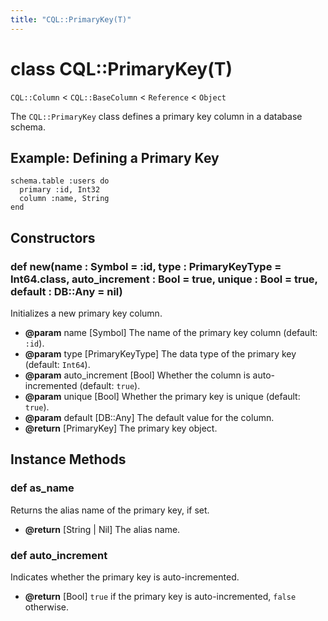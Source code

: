 ```yaml
---
title: "CQL::PrimaryKey(T)"
---
```


# class CQL::PrimaryKey(T)

`CQL::Column` < `CQL::BaseColumn` < `Reference` < `Object`

The `CQL::PrimaryKey` class defines a primary key column in a database schema.

## Example: Defining a Primary Key

```crystal
schema.table :users do
  primary :id, Int32
  column :name, String
end
```

## Constructors

### def new(name : Symbol = :id, type : PrimaryKeyType = Int64.class, auto_increment : Bool = true, unique : Bool = true, default : DB::Any = nil)

Initializes a new primary key column.

- **@param** name \[Symbol] The name of the primary key column (default: `:id`).
- **@param** type \[PrimaryKeyType] The data type of the primary key (default: `Int64`).
- **@param** auto_increment \[Bool] Whether the column is auto-incremented (default: `true`).
- **@param** unique \[Bool] Whether the primary key is unique (default: `true`).
- **@param** default \[DB::Any] The default value for the column.
- **@return** \[PrimaryKey] The primary key object.

## Instance Methods

### def as_name

Returns the alias name of the primary key, if set.

- **@return** \[String | Nil] The alias name.

### def auto_increment

Indicates whether the primary key is auto-incremented.

- **@return** \[Bool] `true` if the primary key is auto-incremented, `false` otherwise.

